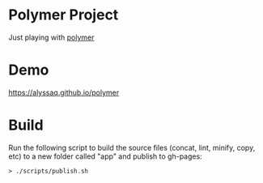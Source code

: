 Polymer Project
==
Just playing with [polymer](http://www.polymer-project.org/)

Demo
==
https://alyssaq.github.io/polymer

Build
==
Run the following script to build the source files (concat, lint, minify, copy, etc) to a new folder called "app" and publish to gh-pages:

    > ./scripts/publish.sh

